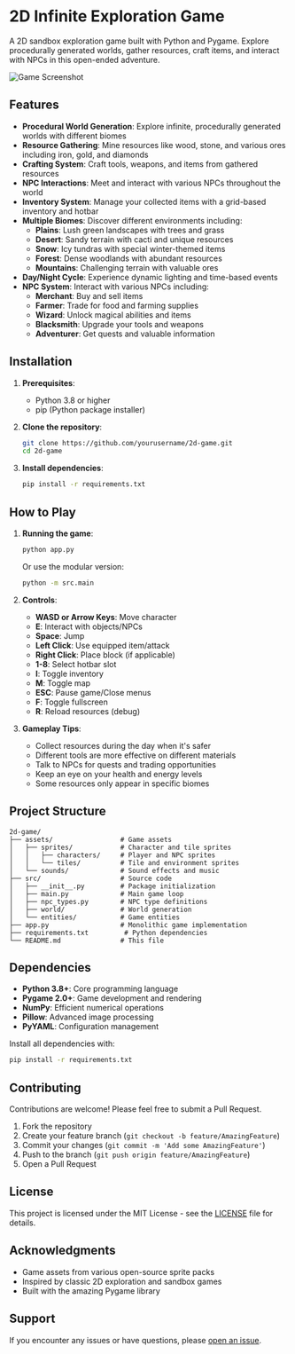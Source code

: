 # 2D Infinite Exploration Game

A 2D sandbox exploration game built with Python and Pygame. Explore procedurally generated worlds, gather resources, craft items, and interact with NPCs in this open-ended adventure.

![Game Screenshot](assets/screenshots/gameplay.png)

## Features

- **Procedural World Generation**: Explore infinite, procedurally generated worlds with different biomes
- **Resource Gathering**: Mine resources like wood, stone, and various ores including iron, gold, and diamonds
- **Crafting System**: Craft tools, weapons, and items from gathered resources
- **NPC Interactions**: Meet and interact with various NPCs throughout the world
- **Inventory System**: Manage your collected items with a grid-based inventory and hotbar
- **Multiple Biomes**: Discover different environments including:
  - **Plains**: Lush green landscapes with trees and grass
  - **Desert**: Sandy terrain with cacti and unique resources
  - **Snow**: Icy tundras with special winter-themed items
  - **Forest**: Dense woodlands with abundant resources
  - **Mountains**: Challenging terrain with valuable ores
- **Day/Night Cycle**: Experience dynamic lighting and time-based events
- **NPC System**: Interact with various NPCs including:
  - **Merchant**: Buy and sell items
  - **Farmer**: Trade for food and farming supplies
  - **Wizard**: Unlock magical abilities and items
  - **Blacksmith**: Upgrade your tools and weapons
  - **Adventurer**: Get quests and valuable information

## Installation

1. **Prerequisites**:
   - Python 3.8 or higher
   - pip (Python package installer)

2. **Clone the repository**:
   ```bash
   git clone https://github.com/yourusername/2d-game.git
   cd 2d-game
   ```

3. **Install dependencies**:
   ```bash
   pip install -r requirements.txt
   ```

## How to Play

1. **Running the game**:
   ```bash
   python app.py
   ```
   Or use the modular version:
   ```bash
   python -m src.main
   ```

2. **Controls**:
   - **WASD or Arrow Keys**: Move character
   - **E**: Interact with objects/NPCs
   - **Space**: Jump
   - **Left Click**: Use equipped item/attack
   - **Right Click**: Place block (if applicable)
   - **1-8**: Select hotbar slot
   - **I**: Toggle inventory
   - **M**: Toggle map
   - **ESC**: Pause game/Close menus
   - **F**: Toggle fullscreen
   - **R**: Reload resources (debug)

3. **Gameplay Tips**:
   - Collect resources during the day when it's safer
   - Different tools are more effective on different materials
   - Talk to NPCs for quests and trading opportunities
   - Keep an eye on your health and energy levels
   - Some resources only appear in specific biomes

## Project Structure

```
2d-game/
├── assets/                 # Game assets
│   ├── sprites/            # Character and tile sprites
│   │   ├── characters/     # Player and NPC sprites
│   │   └── tiles/          # Tile and environment sprites
│   └── sounds/             # Sound effects and music
├── src/                    # Source code
│   ├── __init__.py         # Package initialization
│   ├── main.py             # Main game loop
│   ├── npc_types.py        # NPC type definitions
│   ├── world/              # World generation
│   └── entities/           # Game entities
├── app.py                  # Monolithic game implementation
├── requirements.txt         # Python dependencies
└── README.md               # This file
```

## Dependencies

- **Python 3.8+**: Core programming language
- **Pygame 2.0+**: Game development and rendering
- **NumPy**: Efficient numerical operations
- **Pillow**: Advanced image processing
- **PyYAML**: Configuration management

Install all dependencies with:
```bash
pip install -r requirements.txt
```

## Contributing

Contributions are welcome! Please feel free to submit a Pull Request.

1. Fork the repository
2. Create your feature branch (`git checkout -b feature/AmazingFeature`)
3. Commit your changes (`git commit -m 'Add some AmazingFeature'`)
4. Push to the branch (`git push origin feature/AmazingFeature`)
5. Open a Pull Request

## License

This project is licensed under the MIT License - see the [LICENSE](LICENSE) file for details.

## Acknowledgments

- Game assets from various open-source sprite packs
- Inspired by classic 2D exploration and sandbox games
- Built with the amazing Pygame library

## Support

If you encounter any issues or have questions, please [open an issue](https://github.com/yourusername/2d-game/issues).
